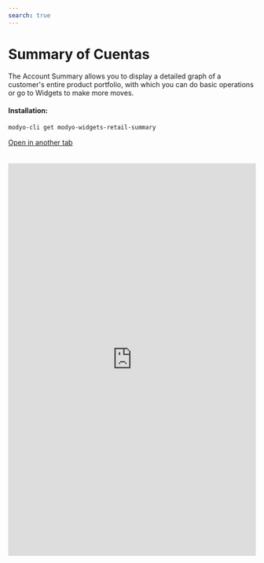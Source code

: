 ```yaml
---
search: true
---
```


# Summary of Cuentas

The Account Summary allows you to display a detailed graph of a customer's entire product portfolio, with which you can do basic operations or go to Widgets to make more moves.

#### Installation:

```bash
modyo-cli get modyo-widgets-retail-summary
```

[Open in another tab](https://widgets-es.modyo.com/personas/resumen-de-cuentas)

 <iframe id="widgetFrame" src="https://widgets-es.modyo.com/personas/resumen-de-cuentas" width="100%"  frameBorder="0"  style="min-height:800px;overflow:auto;margin-top:20px;"/> 

### Functions

Presents the customer's position in the various products it has with the financial institution. (Accounts and Cards).

Individual summaries present the specific product information numerically and graphically.

#### Current Account

The Current Account section allows you to view an overview of available amounts, as well as access to transactions such as transfers and movements.

| Functionality    | Description                                                                              |
|:-----------------|:-----------------------------------------------------------------------------------------|
| Balance available | Displays the total available balance in the current account.                                |
| Total Charges     | View the total charges for each account.                                           |
| Total Fertilisers     | Displays the total number of credits or deposits that have been made to an account.                 |
| Credit Line | Displays the status of the account's credit line.                                   |
| Amount available | Displays the total amount available on the account line of credit.                   |
| Convey       | Derive to the Transfers Widget for each account.                                       |
| Movements      | Please refer to the Account Movements Widget, to see each of them in detail. |

#### Vista Account

This section has the same functions as the Current Account section. However, it only changes in the Credit Line section, where it is replaced by the latest movements and charges made to the product.

| Functionality       | Description                                                                                            |
|:--------------------|:-------------------------------------------------------------------------------------------------------|
| Balance available    | Displays the total available balance in the current account.                                              |
| Total Charges        | View the total charges for each account.                                                         |
| Total Fertilisers        | Displays the total number of credits or deposits that have been made to an account.                               |
| Last moves | Displays a list of the latest moves and charges made to the account, along with their amount and date. |
| Convey          | Derive to the Transfers Widget for each account.                                                     |
| Movements         | Please refer to the Account Movements Widget, to see each of them in detail.               |

#### Credit Cards

Each of the credit cards has its own graphic module, which allows you to see the details of each of them, its used and available amount and the latest moves.
In addition, it separates the national and international quota, including a graph that allows you to see in proportion what is used.

| Functionality       | Description                                                                                                                                     |
|:--------------------|:------------------------------------------------------------------------------------------------------------------------------------------------|
| National amount      | Displays the national amount used and authorized, plus a graph indicating the first number in pesos versus the authorized total.        |
| International Amount | Displays the international amount used and authorized, plus a graph indicating the first number versus the authorized total in dollars. |
| Pay               | Please refer to the Card Payment Widget, where you can pay the billed amounts.                                                                 |
| Movements         | Go to the Card Moves Widget, to see each of them in detail.                                                       |

 <script> 

 export default {
 mounted () {

 function setFrameHeightCo (id, ht) {
 var ifrm = document.getElementById (id);
 if (ifrm) {
 ifrm.style.height = ht + 4 + "px";
 }
 }
 //iframed document sends its height using postMessage
 function HandleDoCheightMsg (e) {
 //check origin
 if (e.origin === 'https://widgets-es.modyo.com') {
 //parse data
 var data = json.parse (e.data);

 console.log ('data: ', data)
 //check data object
 if (data ['doChight']) {
 setFrameHeightCo ('WidgetFrame', data ['DoChight']);
 } else {
 SetFrameHeightCo ('WidgetFrame', 700);
 }
 }
 }

 //assign message handler
 if (Window.addEventListener) {
 Window.addEventListener ('message', HandleDoCheightMSG, false);
 }
 }
 }

 </script> 
